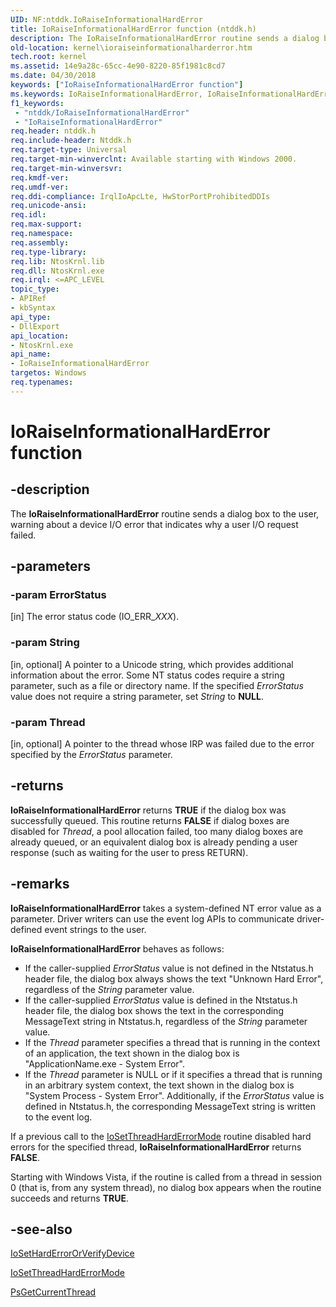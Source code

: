 ```yaml
---
UID: NF:ntddk.IoRaiseInformationalHardError
title: IoRaiseInformationalHardError function (ntddk.h)
description: The IoRaiseInformationalHardError routine sends a dialog box to the user, warning about a device I/O error that indicates why a user I/O request failed.
old-location: kernel\ioraiseinformationalharderror.htm
tech.root: kernel
ms.assetid: 14e9a28c-65cc-4e90-8220-85f1981c8cd7
ms.date: 04/30/2018
keywords: ["IoRaiseInformationalHardError function"]
ms.keywords: IoRaiseInformationalHardError, IoRaiseInformationalHardError routine [Kernel-Mode Driver Architecture], k104_7af16dc2-0500-411e-962a-7d8c1fe40ba0.xml, kernel.ioraiseinformationalharderror, ntddk/IoRaiseInformationalHardError
f1_keywords:
 - "ntddk/IoRaiseInformationalHardError"
 - "IoRaiseInformationalHardError"
req.header: ntddk.h
req.include-header: Ntddk.h
req.target-type: Universal
req.target-min-winverclnt: Available starting with Windows 2000.
req.target-min-winversvr: 
req.kmdf-ver: 
req.umdf-ver: 
req.ddi-compliance: IrqlIoApcLte, HwStorPortProhibitedDDIs
req.unicode-ansi: 
req.idl: 
req.max-support: 
req.namespace: 
req.assembly: 
req.type-library: 
req.lib: NtosKrnl.lib
req.dll: NtosKrnl.exe
req.irql: <=APC_LEVEL
topic_type:
- APIRef
- kbSyntax
api_type:
- DllExport
api_location:
- NtosKrnl.exe
api_name:
- IoRaiseInformationalHardError
targetos: Windows
req.typenames: 
---
```


# IoRaiseInformationalHardError function


## -description


The <b>IoRaiseInformationalHardError</b> routine sends a dialog box to the user, warning about a device I/O error that indicates why a user I/O request failed.


## -parameters




### -param ErrorStatus 
[in]
The error status code (IO_ERR_<i>XXX</i>). 


### -param String 
[in, optional]
A pointer to a Unicode string, which provides additional information about the error. Some NT status codes require a string parameter, such as a file or directory name. If the specified <i>ErrorStatus</i> value does not require a string parameter, set <i>String</i> to <b>NULL</b>.


### -param Thread 
[in, optional]
A pointer to the thread whose IRP was failed due to the error specified by the <i>ErrorStatus</i> parameter.


## -returns



<b>IoRaiseInformationalHardError</b> returns <b>TRUE</b> if the dialog box was successfully queued. This routine returns <b>FALSE</b> if dialog boxes are disabled for <i>Thread</i>, a pool allocation failed, too many dialog boxes are already queued, or an equivalent dialog box is already pending a user response (such as waiting for the user to press RETURN).




## -remarks



<b>IoRaiseInformationalHardError</b> takes a system-defined NT error value as a parameter. Driver writers can use the event log APIs to communicate driver-defined event strings to the user.

<b>IoRaiseInformationalHardError</b> behaves as follows:

<ul>
<li>If the caller-supplied <i>ErrorStatus</i> value is not defined in the Ntstatus.h header file, the dialog box always shows the text "Unknown Hard Error", regardless of the <i>String</i> parameter value.</li>
<li>If the caller-supplied <i>ErrorStatus</i> value is defined in the Ntstatus.h header file, the dialog box shows the text in the corresponding MessageText string in Ntstatus.h, regardless of the <i>String</i> parameter value.</li>
<li>If the <i>Thread</i> parameter specifies a thread that is running in the context of an application, the text shown in the dialog box is "ApplicationName.exe - System Error".</li>
<li>If the <i>Thread</i> parameter is NULL or if it specifies a thread that is running in an arbitrary system context, the text shown in the dialog box is "System Process - System Error". Additionally, if the <i>ErrorStatus</i> value is defined in Ntstatus.h, the corresponding MessageText string is written to the event log.</li>
</ul>
If a previous call to the <a href="https://docs.microsoft.com/windows-hardware/drivers/ddi/ntddk/nf-ntddk-iosetthreadharderrormode">IoSetThreadHardErrorMode</a> routine disabled hard errors for the specified thread, <b>IoRaiseInformationalHardError</b> returns <b>FALSE</b>.

Starting with Windows Vista, if the routine is called from a thread in session 0 (that is, from any system thread), no dialog box appears when the routine succeeds and returns <b>TRUE</b>.




## -see-also




<a href="https://docs.microsoft.com/windows-hardware/drivers/ddi/ntddk/nf-ntddk-iosetharderrororverifydevice">IoSetHardErrorOrVerifyDevice</a>



<a href="https://docs.microsoft.com/windows-hardware/drivers/ddi/ntddk/nf-ntddk-iosetthreadharderrormode">IoSetThreadHardErrorMode</a>



<a href="https://docs.microsoft.com/windows-hardware/drivers/ddi/ntddk/nf-ntddk-psgetcurrentthread">PsGetCurrentThread</a>
 

 

